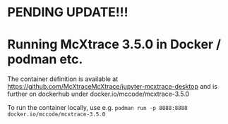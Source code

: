 # PENDING UPDATE!!! #

# Running McXtrace 3.5.0 in Docker / podman etc.

The container definition is available at https://github.com/McXtraceMcXtrace/jupyter-mcxtrace-desktop and is further on dockerhub under docker.io/mccode/mcxtrace-3.5.0

To run the container locally, use e.g.
```podman run -p 8888:8888 docker.io/mccode/mcxtrace-3.5.0```
